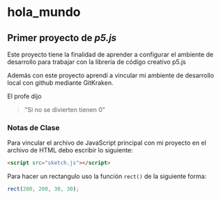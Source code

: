 # hola_mundo

## Primer proyecto de _p5.js_

Este proyecto tiene la finalidad de aprender a configurar el ambiente de desarrollo para trabajar con la librería de código creativo p5.js

Además con este proyecto aprendí a vincular mi ambiente de desarrollo local con github mediante GitKraken.

El profe dijo

> "Si no se divierten tienen 0"

### Notas de Clase

Para vincular el archivo de JavaScript principal con mi proyecto en el archivo de HTML debo escribir lo siguiente:

```html
<script src="sketch.js"></script>
```

Para hacer un rectangulo uso la función
`rect()` de la siguiente forma:

```js
rect(200, 200, 30, 30);
```
